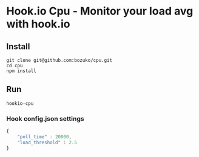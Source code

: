 # Hook.io Cpu - Monitor your load avg with hook.io

## Install
    
    git clone git@github.com:bozuko/cpu.git
    cd cpu
    npm install

## Run
    
    hookio-cpu

### Hook config.json settings

```js
{
    "poll_time" : 20000,
    "load_threshold" : 2.5
}
```
